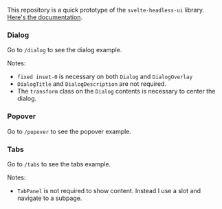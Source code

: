This repository is a quick prototype of the `svelte-headless-ui` library. [Here's the documentation](https://svelte-headlessui.goss.io/docs/2.0).

### Dialog

Go to `/dialog` to see the dialog example.

Notes:

- `fixed inset-0` is necessary on both `Dialog` and `DialogOverlay`
- `DialogTitle` and `DialogDescription` are not required.
- The `transform` class on the `Dialog` contents is necessary to center the dialog.

### Popover

Go to `/popover` to see the popover example.

### Tabs

Go to `/tabs` to see the tabs example.

Notes:

- `TabPanel` is not required to show content. Instead I use a slot and navigate to a subpage.
